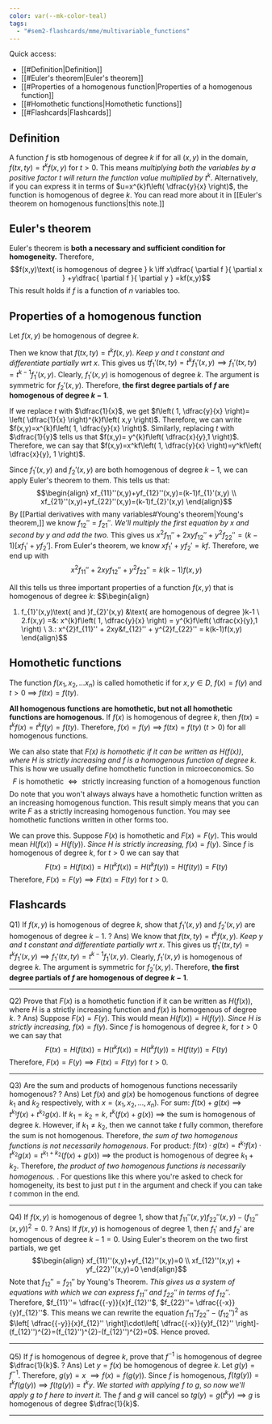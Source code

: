 ```yaml
---
color: var(--mk-color-teal)
tags:
  - "#sem2-flashcards/mme/multivariable_functions"
---
```

Quick access:
- [[#Definition|Definition]]
- [[#Euler's theorem|Euler's theorem]]
- [[#Properties of a homogenous function|Properties of a homogenous function]]
- [[#Homothetic functions|Homothetic functions]]
- [[#Flashcards|Flashcards]]

## Definition
A function $f$ is stb homogenous of degree $k$ if for all $(x,y)$ in the domain, $f(tx,ty)=t^{k}f(x,y)$ for $t>0$. This means *multiplying both the variables by a positive factor $t$ will return the function value multiplied by $t^k$*. Alternatively, if you can express it in terms of $u=x^{k}f\left( \dfrac{y}{x} \right)$, the function is homogenous of degree $k$. You can read more about it in [[Euler's theorem on homogenous functions|this note.]]

## Euler's theorem
Euler's theorem is **both a necessary and sufficient condition for homogeneity.** Therefore,
$$f(x,y)\text{ is homogenous of degree } k \iff x\dfrac{ \partial f }{ \partial x } +y\dfrac{ \partial f }{ \partial y }  =kf(x,y)$$
This result holds if $f$ is a function of $n$ variables too.

## Properties of a homogenous function
Let $f(x,y)$ be homogenous of degree $k$.

Then we know that $f(tx,ty)=t^{k}f(x,y)$. *Keep $y$ and $t$ constant and differentiate partially wrt $x$*. This gives us $tf_{1}'(tx,ty)=t^{k}f_{1}'(x,y) \implies f_{1}'(tx,ty)= t^{k-1}f_{1}'(x,y)$. Clearly, $f_{1}'(x,y)$ is homogenous of degree $k$. The argument is symmetric for $f_{2}'(x,y)$. Therefore, **the first degree partials of $f$ are homogenous of degree $k-1$**.

If we replace $t$ with $\dfrac{1}{x}$, we get $f\left( 1, \dfrac{y}{x} \right)= \left( \dfrac{1}{x} \right)^{k}f\left( x,y \right)$. Therefore, we can write $f(x,y)=x^{k}f\left( 1, \dfrac{y}{x} \right)$. Similarly, replacing $t$ with $\dfrac{1}{y}$ tells us that $f(x,y)= y^{k}f\left( \dfrac{x}{y},1 \right)$. Therefore, we can say that $f(x,y)=x^kf\left( 1, \dfrac{y}{x} \right)=y^kf\left( \dfrac{x}{y}, 1 \right)$.

Since $f_{1}'(x,y)$ and $f_{2}'(x,y)$ are both homogenous of degree $k-1$, we can apply Euler's theorem to them. This tells us that:
$$\begin{align}
xf_{11}''(x,y)+yf_{12}''(x,y)=(k-1)f_{1}'(x,y) \\
xf_{21}''(x,y)+yf_{22}''(x,y)=(k-1)f_{2}'(x,y)
\end{align}$$
By [[Partial derivatives with many variables#Young's theorem|Young's theorem,]] we know $f_{12}''=f_{21}''$. *We'll multiply the first equation by $x$ and second by $y$ and add the two.* This gives us $x^{2}f_{11}'' +2xyf_{12}'' + y^{2}f_{22}'' =(k-1)[xf_{1}'+yf_{2}']$. From Euler's theorem, we know $xf_{1}'+yf_{2}'=kf$. Therefore, we end up with
$$x^{2}f_{11}''+2xyf_{12}''+y^{2}f_{22}''=k(k-1)f(x,y)$$


All this tells us three important properties of a function $f(x,y)$ that is homogenous of degree $k$:
$$\begin{align}
1. f_{1}'(x,y)\text{ and }f_{2}'(x,y) &\text{ are homogenous of degree }k-1 \\
2.f(x,y) =&\: x^{k}f\left( 1, \dfrac{y}{x} \right) = y^{k}f\left( \dfrac{x}{y},1 \right) \\
3.\: x^{2}f_{11}'' + 2xy&f_{12}'' + y^{2}f_{22}'' = k(k-1)f(x,y)
\end{align}$$

## Homothetic functions
The function $f(x_{1},x_{2},\dots x_{n})$ is called homothetic if for $x,y \in D$, $f(x)=f(y)$ and $t>0$ $\implies$ $f(tx)=f(ty)$. 

**All homogenous functions are homothetic, but not all homothetic functions are homogenous.** If $f(x)$ is homogenous of degree $k$, then $f(tx)=t^{k}f(x)=t^{k}f(y)=f(ty)$. Therefore, $f(x)=f(y)$ $\implies$ $f(tx)=f(ty)$ $(t>0)$ for all homogenous functions.

We can also state that *$F(x)$ is homothetic if it can be written as $H(f(x))$*, *where $H$ is strictly increasing and $f$ is a homogenous function of degree* $k$. This is how we usually define homothetic function in microeconomics. So$$F \text{ is homothetic } \iff \text{ strictly increasing function of a homogenous function}$$
Do note that you won't always always have a homothetic function written as an increasing homogenous function. This result simply means that you can write $F$ as a strictly increasing homogenous function. You may see homothetic functions written in other forms too.

We can prove this. Suppose $F(x)$ is homothetic and $F(x)=F(y)$. This would mean $H(f(x))=H(f(y))$. *Since $H$ is strictly increasing,* $f(x)=f(y)$. Since $f$ is homogenous of degree $k$, for $t>0$ we can say that$$F(tx) = H(f(tx))=H(t^{k}f(x))=H(t^{k}f(y))=H(f(ty))=F(ty)$$
Therefore, $F(x)=F(y)\implies F(tx)=F(ty)$ for $t>0$.








## Flashcards
Q1) If $f(x,y)$ is homogenous of degree $k$, show that $f_{1}'(x,y)$ and $f_{2}'(x,y)$ are homogenous of degree $k-1$.
?
Ans) We know that $f(tx,ty)=t^{k}f(x,y)$. *Keep $y$ and $t$ constant and differentiate partially wrt $x$*. This gives us $tf_{1}'(tx,ty)=t^{k}f_{1}'(x,y) \implies f_{1}'(tx,ty)= t^{k-1}f_{1}'(x,y)$. Clearly, $f_{1}'(x,y)$ is homogenous of degree $k$. The argument is symmetric for $f_{2}'(x,y)$. Therefore, **the first degree partials of $f$ are homogenous of degree $k-1$**.
<div style='border-top: 1px solid; width: 100%; margin-top:3px; margin-bottom: 0px;'></div>

Q2) Prove that $F(x)$ is a homothetic function if it can be written as $H(f(x))$, where $H$ is a strictly increasing function and $f(x)$ is homogenous of degree $k$.
?
Ans) Suppose $F(x)=F(y)$. This would mean $H(f(x))=H(f(y))$. *Since $H$ is strictly increasing,* $f(x)=f(y)$. Since $f$ is homogenous of degree $k$, for $t>0$ we can say that$$F(tx) = H(f(tx))=H(t^{k}f(x))=H(t^{k}f(y))=H(f(ty))=F(ty)$$
Therefore, $F(x)=F(y)\implies F(tx)=F(ty)$ for $t>0$.
<div style='border-top: 1px solid; width: 100%; margin-top:3px; margin-bottom: 0px;'></div>

Q3) Are the sum and products of homogenous functions necessarily homogenous?
?
Ans) Let $f(x)$ and $g(x)$ be homogenous functions of degree $k_{1}$ and $k_{2}$ respectively, with $x=(x_{1},x_{2},\dots,x_{n})$.
For sum:
$f(tx)+g(tx)\implies t^{k_{1}}f(x)+t^{k_{2}}g(x)$.
If $k_{1}=k_{2}=k$, $t^{k}(f(x)+g(x))$ $\implies$ the sum is homogenous of degree $k$.
However, if $k_{1}\ne k_{2}$, then we cannot take $t$ fully common, therefore the sum is not homogenous.
Therefore, *the sum of two homogenous functions is not necessarily homogenous.*
For product:
$f(tx)\cdot g(tx)=t^{k_{1}}f(x)\cdot t^{k_{2}}g(x)=t^{k_{1} + k_{2}}(f(x)+g(x))$ $\implies$ the product is homogenous of degree $k_{1}+k_{2}$. Therefore, *the product of two homogenous functions is necessarily homogenous.*
.
For questions like this where you're asked to check for homogeneity, its best to just put $t$ in the argument and check if you can take $t$ common in the end.
<div style='border-top: 1px solid; width: 100%; margin-top:3px; margin-bottom: 0px;'></div>

Q4) If $f(x,y)$ is homogenous of degree 1, show that $f_{11}''(x,y)f_{22}''(x,y)-(f_{12}''(x,y))^{2}=0$.
?
Ans) If $f(x,y)$ is homogenous of degree 1, then $f_{1}'$ and $f_{2}'$ are homogenous of degree $k-1=0$. Using Euler's theorem on the two first partials, we get$$\begin{align}
xf_{11}''(x,y)+yf_{12}''(x,y)=0 \\
xf_{12}''(x,y) + yf_{22}''(x,y)=0
\end{align}$$Note that $f_{12}''=f_{21}''$ by Young's Theorem. *This gives us a system of equations with which we can express $f_{11}''$ and $f_{22}''$ in terms of $f_{12}''$*. Therefore, $f_{11}''= \dfrac{{-y}}{x}f_{12}''$, $f_{22}''= \dfrac{{-x}}{y}f_{12}''$. This means we can rewrite the equation $f_{11}''f_{22}''-(f_{12}'')^{2}$ as $\left[ \dfrac{{-y}}{x}f_{12}'' \right]\cdot\left[ \dfrac{{-x}}{y}f_{12}'' \right]-(f_{12}'')^{2}=(f_{12}'')^{2}-(f_{12}'')^{2}=0$. Hence proved.
<div style='border-top: 1px solid; width: 100%; margin-top:3px; margin-bottom: 0px;'></div>

Q5) If $f$ is homogenous of degree $k$, prove that $f^{-1}$ is homogenous of degree $\dfrac{1}{k}$.
?
Ans) Let $y=f(x)$ be homogenous of degree $k$. Let $g(y)=f^{-1}$. Therefore, $g(y)=x$ $\implies f(x)=f(g(y))$. Since $f$ is homogenous, $f(tg(y))=t^{k}f(g(y))\implies f(tg(y)) = t^{k}y$. *We started with applying $f$ to $g$*, *so now we'll apply $g$ to $f$ here to invert it.* The $f$ and $g$ will cancel so $tg(y)=g(t^{k}y)$ $\implies$ $g$ is homogenous of degree $\dfrac{1}{k}$.
<div style='border-top: 1px solid; width: 100%; margin-top:3px; margin-bottom: 0px;'></div>
